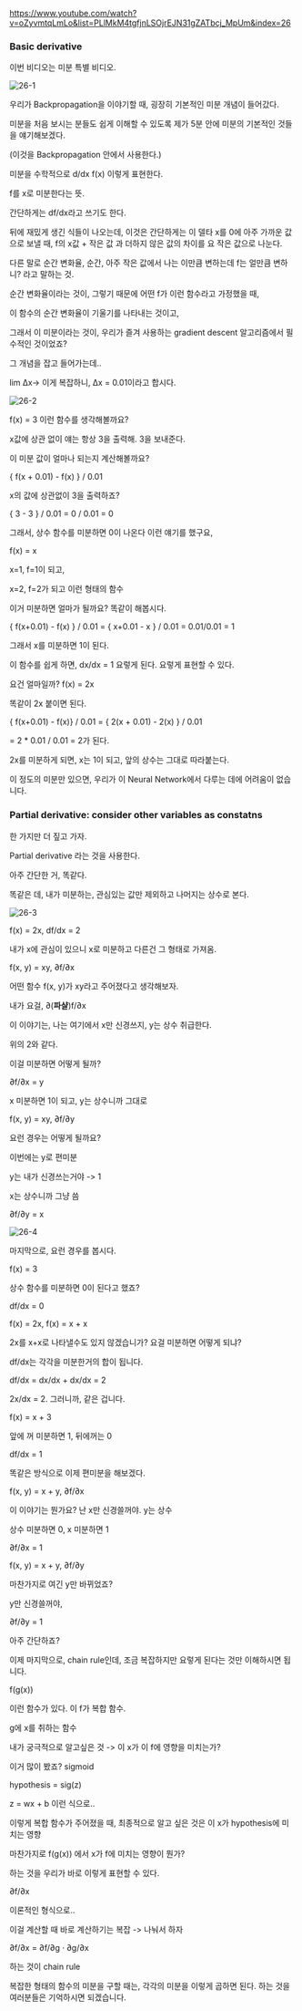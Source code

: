 https://www.youtube.com/watch?v=oZyvmtqLmLo&list=PLlMkM4tgfjnLSOjrEJN31gZATbcj_MpUm&index=26



### Basic derivative

이번 비디오는 미분 특별 비디오.

![26-1](26-1.PNG)

우리가 Backpropagation을 이야기할 때, 굉장히 기본적인 미분 개념이 들어갔다.

미분을 처음 보시는 분들도 쉽게 이해할 수 있도록 제가 5분 안에 미분의 기본적인 것들을 얘기해보겠다.

(이것을 Backpropagation 안에서 사용한다.)

미분을 수학적으로 d/dx f(x) 이렇게 표현한다.

f를 x로 미분한다는 뜻.

간단하게는 df/dx라고 쓰기도 한다.



뒤에 재밌게 생긴 식들이 나오는데, 이것은 간단하게는 이 델타 x를 0에 아주 가까운 값으로 보낼 때, f의 x값 + 작은 값 과 더하지 않은 값의 차이를 요 작은 값으로 나눈다.

다른 말로 순간 변화율, 순간, 아주 작은 값에서 나는 이만큼 변하는데 f는 얼만큼 변하니? 라고 말하는 것.

순간 변화율이라는 것이, 그렇기 때문에 어떤 f가 이런 함수라고 가정했을 때,

이 함수의 순간 변화율이 기울기를 나타내는 것이고,

그래서 이 미분이라는 것이, 우리가 즐겨 사용하는 gradient descent 알고리즘에서 필수적인 것이었죠?

그 개념을 잡고 들어가는데..

lim Δx-> 이게 복잡하니, Δx = 0.01이라고 합시다.

![26-2](26-2.PNG)

f(x) = 3 이런 함수를 생각해볼까요?

x값에 상관 없이 얘는 항상 3을 출력해. 3을 보내준다.

이 미분 값이 얼마나 되는지 계산해볼까요?

{ f(x + 0.01) - f(x) } / 0.01 

x의 값에 상관없이 3을 출력하죠?

{ 3 - 3 } / 0.01 = 0 / 0.01 = 0

그래서, 상수 함수를 미분하면 0이 나온다 이런 얘기를 했구요,



f(x) = x

x=1, f=1이 되고,

x=2, f=2가 되고 이런 형태의 함수

이거 미분하면 얼마가 될까요? 똑같이 해봅시다.

{ f(x+0.01) - f(x) } / 0.01 = { x+0.01 - x } / 0.01 = 0.01/0.01 = 1

그래서 x를 미분하면 1이 된다.

이 함수를 쉽게 하면, dx/dx = 1 요렇게 된다. 요렇게 표현할 수 있다.



요건 얼마일까? f(x) = 2x

똑같이 2x 붙이면 된다.

{ f(x+0.01) - f(x)} / 0.01 = { 2(x + 0.01) - 2(x) } / 0.01

= 2 * 0.01 / 0.01 = 2가 된다.

2x를 미분하게 되면, x는 1이 되고, 앞의 상수는 그대로 따라붙는다.



이 정도의 미분만 있으면, 우리가 이 Neural Network에서 다루는 데에 어려움이 없습니다.





### Partial derivative: consider other variables as constatns

한 가지만 더 짚고 가자.

Partial derivative 라는 것을 사용한다.

아주 간단한 거, 똑같다.

똑같은 데, 내가 미분하는, 관심있는 값만 제외하고 나머지는 상수로 본다.

![26-3](26-3.PNG)

f(x) = 2x, df/dx = 2

내가 x에 관심이 있으니 x로 미분하고 다른건 그 형태로 가져옴.



f(x, y) = xy, ∂f/∂x

어떤 함수 f(x, y)가 xy라고 주어졌다고 생각해보자.

내가 요걸, ∂(**파샬**)f/∂x

이 이야기는, 나는 여기에서 x만 신경쓰지, y는 상수 취급한다.

위의 2와 같다.

이걸 미분하면 어떻게 될까?

∂f/∂x = y

x 미분하면 1이 되고, y는 상수니까 그대로



f(x, y) = xy, ∂f/∂y

요런 경우는 어떻게 될까요?

이번에는 y로 편미분

y는 내가 신경쓰는거야 -> 1

x는 상수니까 그냥 씀

∂f/∂y = x





![26-4](26-4.PNG)

마지막으로, 요런 경우를 봅시다.



f(x) = 3

상수 함수를 미분하면 0이 된다고 했죠?

df/dx = 0



f(x) = 2x, f(x) = x + x

2x를 x+x로 나타낼수도 있지 않겠습니가? 요걸 미분하면 어떻게 되냐?

df/dx는 각각을 미분한거의 합이 됩니다.

df/dx = dx/dx + dx/dx = 2

2x/dx = 2. 그러니까, 같은 겁니다.



f(x) = x + 3

앞에 꺼 미분하면 1, 뒤에꺼는 0

df/dx = 1



똑같은 방식으로 이제 편미분을 해보겠다.

f(x, y) = x + y, ∂f/∂x

이 이야기는 뭔가요? 난 x만 신경쓸꺼야. y는 상수

상수 미분하면 0, x 미분하면 1

∂f/∂x = 1



f(x, y) = x + y, ∂f/∂y

마찬가지로 여긴 y만 바뀌었죠?

y만 신경쓸꺼야,

∂f/∂y = 1



아주 간단하죠?



이제 마지막으로, chain rule인데, 조금 복잡하지만 요렇게 된다는 것만 이해하시면 됩니다.

f(g(x))

이런 함수가 있다. 이 f가 복합 함수.

g에 x를 취하는 함수

내가 궁극적으로 알고싶은 것 -> 이 x가 이 f에 영향을 미치는가?

이거 많이 봤죠? sigmoid

hypothesis = sig(z)

z = wx + b 이런 식으로..

이렇게 복합 함수가 주어졌을 때, 최종적으로 알고 싶은 것은 이 x가 hypothesis에 미치는 영향

마찬가지로 f(g(x)) 에서 x가 f에 미치는 영향이 뭔가?

하는 것을 우리가 바로 이렇게 표현할 수 있다.

∂f/∂x

이론적인 형식으로..

이걸 계산할 때 바로 계산하기는 복잡 -> 나눠서 하자

∂f/∂x = ∂f/∂g · ∂g/∂x

하는 것이 chain rule

복잡한 형태의 함수의 미분을 구할 때는, 각각의 미분을 이렇게 곱하면 된다. 하는 것을 여러분들은 기억하시면 되겠습니다.

